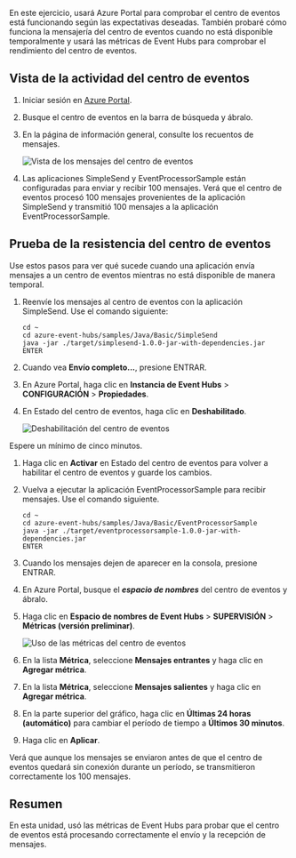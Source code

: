 En este ejercicio, usará Azure Portal para comprobar el centro de eventos está funcionando según las expectativas deseadas. También probaré cómo funciona la mensajería del centro de eventos cuando no está disponible temporalmente y usará las métricas de Event Hubs para comprobar el rendimiento del centro de eventos.

## <a name="view-event-hub-activity"></a>Vista de la actividad del centro de eventos

1. Iniciar sesión en [Azure Portal](https://portal.azure.com?azure-portal=true).
1. Busque el centro de eventos en la barra de búsqueda y ábralo.

1. En la página de información general, consulte los recuentos de mensajes.

    ![Vista de los mensajes del centro de eventos](../media-draft/6-view-messages.png)

1. Las aplicaciones SimpleSend y EventProcessorSample están configuradas para enviar y recibir 100 mensajes. Verá que el centro de eventos procesó 100 mensajes provenientes de la aplicación SimpleSend y transmitió 100 mensajes a la aplicación EventProcessorSample.

## <a name="test-event-hub-resilience"></a>Prueba de la resistencia del centro de eventos

Use estos pasos para ver qué sucede cuando una aplicación envía mensajes a un centro de eventos mientras no está disponible de manera temporal.

1. Reenvíe los mensajes al centro de eventos con la aplicación SimpleSend. Use el comando siguiente:

    ```azurecli
    cd ~
    cd azure-event-hubs/samples/Java/Basic/SimpleSend
    java -jar ./target/simplesend-1.0.0-jar-with-dependencies.jar
    ENTER
    ```

1. Cuando vea **Envío completo...**, presione ENTRAR.

1. En Azure Portal, haga clic en **Instancia de Event Hubs** > **CONFIGURACIÓN** > **Propiedades**.
1. En Estado del centro de eventos, haga clic en **Deshabilitado**.

    ![Deshabilitación del centro de eventos](../media-draft/7-disable-event-hub.png)

Espere un mínimo de cinco minutos.

1. Haga clic en **Activar** en Estado del centro de eventos para volver a habilitar el centro de eventos y guarde los cambios.
1. Vuelva a ejecutar la aplicación EventProcessorSample para recibir mensajes. Use el comando siguiente.

    ```azurecli
    cd ~
    cd azure-event-hubs/samples/Java/Basic/EventProcessorSample
    java -jar ./target/eventprocessorsample-1.0.0-jar-with-dependencies.jar
    ENTER
    ```

1. Cuando los mensajes dejen de aparecer en la consola, presione ENTRAR.

1. En Azure Portal, busque el **_espacio de nombres_** del centro de eventos y ábralo. 

1. Haga clic en **Espacio de nombres de Event Hubs** > **SUPERVISIÓN** > **Métricas (versión preliminar)**.

    ![Uso de las métricas del centro de eventos](../media-draft/7-event-hub-metrics.png)

1. En la lista **Métrica**, seleccione **Mensajes entrantes** y haga clic en **Agregar métrica**.
1. En la lista **Métrica**, seleccione **Mensajes salientes** y haga clic en **Agregar métrica**.
1. En la parte superior del gráfico, haga clic en **Últimas 24 horas (automático)** para cambiar el período de tiempo a **Últimos 30 minutos**.
1. Haga clic en **Aplicar**.

Verá que aunque los mensajes se enviaron antes de que el centro de eventos quedará sin conexión durante un período, se transmitieron correctamente los 100 mensajes.

## <a name="summary"></a>Resumen

En esta unidad, usó las métricas de Event Hubs para probar que el centro de eventos está procesando correctamente el envío y la recepción de mensajes.
